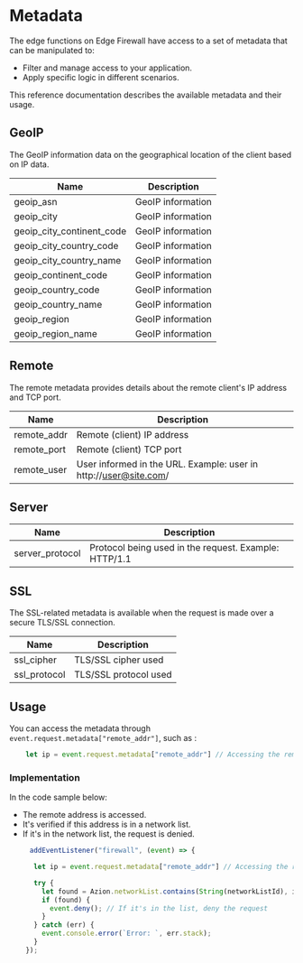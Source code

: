 # Metadata

The edge functions on Edge Firewall have access to a set of metadata that can be manipulated to:

- Filter and manage access to your application.
- Apply specific logic in different scenarios.

This reference documentation describes the available metadata and their usage.

## GeoIP

The GeoIP information data on the geographical location of the client based on IP data.

|  Name                            | Description                                                    |
|----------------------------------|----------------------------------------------------------------|
|  geoip_asn                       | GeoIP information                                              |
|  geoip_city                      | GeoIP information                                              |
|  geoip_city_continent_code       | GeoIP information                                              |
|  geoip_city_country_code         | GeoIP information                                              |
|  geoip_city_country_name         | GeoIP information                                              |
|  geoip_continent_code            | GeoIP information                                              |
|  geoip_country_code              | GeoIP information                                              |
|  geoip_country_name              | GeoIP information                                              |
|  geoip_region                    | GeoIP information                                              |
|  geoip_region_name               | GeoIP information                                              |



## Remote

The remote metadata provides details about the remote client's IP address and TCP port.


|  Name                            | Description                                                    |
|----------------------------------|----------------------------------------------------------------|
|  remote_addr                     | Remote (client) IP address                                     |
|  remote_port                     | Remote (client) TCP port                                       |
|  remote_user                     | User informed in the URL. Example: user in http://user@site.com/ |

## Server

|  Name                            | Description                                                    |
|----------------------------------|----------------------------------------------------------------|
|  server_protocol                 | Protocol being used in the request. Example: HTTP/1.1            |
 
## SSL

The SSL-related metadata is available when the request is made over a secure TLS/SSL connection.

|  Name                            | Description                                                    |
|----------------------------------|----------------------------------------------------------------|
|  ssl_cipher                      | TLS/SSL cipher used                                            |
|  ssl_protocol                    | TLS/SSL protocol used                                          |

## Usage

You can access the metadata through `event.request.metadata["remote_addr"]`, such as :

```javascript
    let ip = event.request.metadata["remote_addr"] // Accessing the remote address

```

### Implementation

In the code sample below: 

- The remote address is accessed.
- It's verified if this address is in a network list.
- If it's in the network list, the request is denied.

```javascript
     addEventListener("firewall", (event) => {

      let ip = event.request.metadata["remote_addr"] // Accessing the remote address

      try {
        let found = Azion.networkList.contains(String(networkListId), ip); // Checking if the ip is in the list
        if (found) {
          event.deny(); // If it's in the list, deny the request
        }
      } catch (err) {
        event.console.error(`Error: `, err.stack);
      }
    });
```
